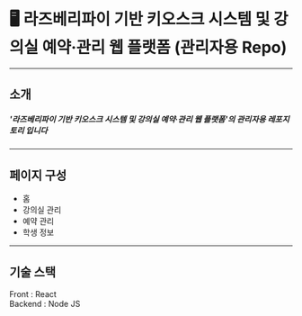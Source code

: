 # 🖥️ 라즈베리파이 기반 키오스크 시스템 및 강의실 예약·관리 웹 플랫폼 (관리자용 Repo)
---
소개
---
##### '라즈베리파이 기반 키오스크 시스템 및 강의실 예약·관리 웹 플랫폼'의 관리자용 레포지토리 입니다
---
페이지 구성
---
- 홈
- 강의실 관리
- 예약 관리
- 학생 정보
---
기술 스택
---
Front : React   
Backend : Node JS
